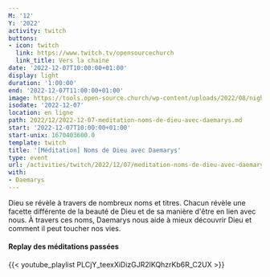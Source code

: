 ```yaml
---
M: '12'
Y: '2022'
activity: twitch
buttons:
- icon: twitch
  link: https://www.twitch.tv/opensourcechurch
  link_title: Vers la chaine
date: '2022-12-07T10:00:00+01:00'
display: light
duration: '1:00:00'
end: '2022-12-07T11:00:00+01:00'
image: https://tools.open-source.church/wp-content/uploads/2022/08/night-sky-osc-noms-de-dieu.jpg
isodate: '2022-12-07'
location: en ligne
path: 2022/12/2022-12-07-meditation-noms-de-dieu-avec-daemarys.md
start: '2022-12-07T10:00:00+01:00'
start-unix: 1670403600.0
template: twitch
title: '[Méditation] Noms de Dieu avec Daemarys'
type: event
url: /activities/twitch/2022/12/07/meditation-noms-de-dieu-avec-daemarys
with:
- Daemarys
---
```

Dieu se révèle à travers de nombreux noms et titres. Chacun révèle une facette différente de la beauté de Dieu et de sa manière d'être en lien avec nous. À travers ces noms, Daemarys nous aide à mieux découvrir Dieu et comment il peut toucher nos vies.


#### Replay des méditations passées

{{< youtube_playlist PLCjY_teexXiDizGJR2lKQhzrKb6R_C2UX >}}